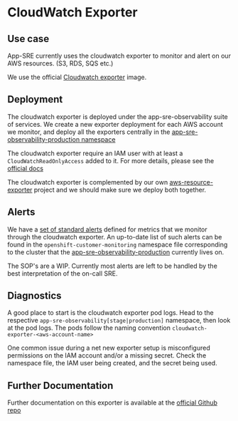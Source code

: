# CloudWatch Exporter

## Use case

App-SRE currently uses the cloudwatch exporter to monitor and alert on our AWS resources. (S3, RDS, SQS etc.)

We use the official [Cloudwatch exporter](https://github.com/prometheus/cloudwatch_exporter) image.

## Deployment

The cloudwatch exporter is deployed under the app-sre-observability suite of services. We create a new exporter deployment for each AWS account we monitor, and deploy all the exporters centrally in the [app-sre-observability-production namespace](https://visual-app-interface.devshift.net/namespaces#/services/observability/namespaces/app-sre-observability-production.yml)

The cloudwatch exporter require an IAM user with at least a `CloudWatchReadOnlyAccess` added to it. For more details, please see the [official docs](https://github.com/prometheus/cloudwatch_exporter#credentials-and-permissions)

The cloudwatch exporter is complemented by our own [aws-resource-exporter](https://github.com/app-sre/aws-resource-exporter) project and we should make sure we deploy both together.

## Alerts

We have a [set of standard alerts](https://gitlab.cee.redhat.com/service/app-interface/blob/81116a131e0587898c56126c75f9db7981adc73d/resources%2Fobservability%2Fprometheusrules%2Fcloudwatch-exporter.prometheusrules.yaml) defined for metrics that we monitor through the cloudwatch exporter. An up-to-date list of such alerts can be found in the `openshift-customer-monitoring` namespace file corresponding to the cluster that the [app-sre-observability-production](https://visual-app-interface.devshift.net/namespaces#/services/observability/namespaces/app-sre-observability-production.yml) currently lives on.

The SOP's are a WIP. Currently most alerts are left to be handled by the best interpretation of the on-call SRE.

## Diagnostics

A good place to start is the cloudwatch exporter pod logs. Head to the respective `app-sre-observability[stage|production]` namespace, then look at the pod logs. The pods follow the naming convention `cloudwatch-exporter-<aws-account-name>`

One common issue during a net new exporter setup is misconfigured permissions on the IAM account and/or a missing secret. Check the namespace file, the IAM user being created, and the secret being used.

## Further Documentation

Further documentation on this exporter is available at the [official Github repo](https://github.com/prometheus/cloudwatch_exporter#cloudwatch-exporter)
